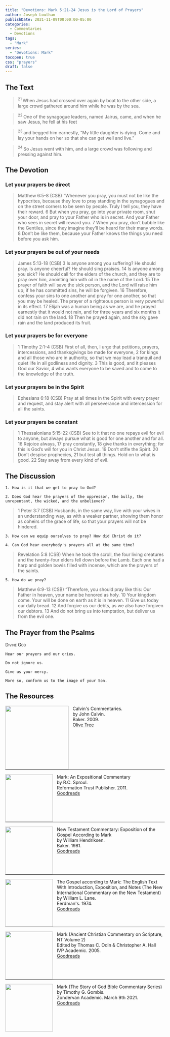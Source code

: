 ```yaml
---
title: "Devotions: Mark 5:21-24 Jesus is the Lord of Prayers"
author: Joseph Louthan
publishDate: 2021-11-09T00:00:00-05:00
categories:
  - Commentaries
  - Devotions
tags:
  - "Mark"
series:
  - "Devotions: Mark"
tocopen: true
css: "prayers"
draft: false
---
```

## The Text

><sup> 21 </sup> When Jesus had crossed over again by boat to the other side, a large crowd gathered around him while he was by the sea. 

><sup> 22 </sup> One of the synagogue leaders, named Jairus, came, and when he saw Jesus, he fell at his feet 

><sup> 23 </sup> and begged him earnestly, “My little daughter is dying. Come and lay your hands on her so that she can get well and live.” 

><sup> 24 </sup> So Jesus went with him, and a large crowd was following and pressing against him. 

## The Devotion

### Let your prayers be direct

>Matthew 6:5-8 (CSB) “Whenever you pray, you must not be like the hypocrites, because they love to pray standing in the synagogues and on the street corners to be seen by people. Truly I tell you, they have their reward. 6 But when you pray, go into your private room, shut your door, and pray to your Father who is in secret. And your Father who sees in secret will reward you. 7 When you pray, don’t babble like the Gentiles, since they imagine they’ll be heard for their many words. 8 Don’t be like them, because your Father knows the things you need before you ask him.

### Let your prayers be out of your needs

>James 5:13-18 (CSB) 3 Is anyone among you suffering? He should pray. Is anyone cheerful? He should sing praises. 14 Is anyone among you sick? He should call for the elders of the church, and they are to pray over him, anointing him with oil in the name of the Lord. 15 The prayer of faith will save the sick person, and the Lord will raise him up; if he has committed sins, he will be forgiven. 16 Therefore, confess your sins to one another and pray for one another, so that you may be healed. The prayer of a righteous person is very powerful in its effect. 17 Elijah was a human being as we are, and he prayed earnestly that it would not rain, and for three years and six months it did not rain on the land. 18 Then he prayed again, and the sky gave rain and the land produced its fruit.

### Let your prayers be for everyone

>1 Timothy 2:1-4 (CSB) First of all, then, I urge that petitions, prayers, intercessions, and thanksgivings be made for everyone, 2 for kings and all those who are in authority, so that we may lead a tranquil and quiet life in all godliness and dignity. 3 This is good, and it pleases God our Savior, 4 who wants everyone to be saved and to come to the knowledge of the truth.

### Let your prayers be in the Spirit

>Ephesians 6:18 (CSB) Pray at all times in the Spirit with every prayer and request, and stay alert with all perseverance and intercession for all the saints.

### Let your prayers be constant

>1 Thessalonians 5:15-22 (CSB) See to it that no one repays evil for evil to anyone, but always pursue what is good for one another and for all. 16 Rejoice always, 17 pray constantly, 18 give thanks in everything; for this is God’s will for you in Christ Jesus. 19 Don’t stifle the Spirit. 20 Don’t despise prophecies, 21 but test all things. Hold on to what is good. 22 Stay away from every kind of evil.

## The Discussion

```text
1. How is it that we get to pray to God?
```

```text
2. Does God hear the prayers of the oppressor, the bully, the unrepentant, the wicked, and the unbeliever?
```

>1 Peter 3:7 (CSB) Husbands, in the same way, live with your wives in an understanding way, as with a weaker partner, showing them honor as coheirs of the grace of life, so that your prayers will not be hindered.

```text
3. How can we equip ourselves to pray? How did Christ do it?
```

```text
4. Can God hear everybody's prayers all at the same time?
```

>Revelation 5:8 (CSB) When he took the scroll, the four living creatures and the twenty-four elders fell down before the Lamb. Each one had a harp and golden bowls filled with incense, which are the prayers of the saints.

```text
5. How do we pray?
```

>Matthew 6:9-13 (CSB) “Therefore, you should pray like this:
Our Father in heaven,
your name be honored as holy.
10 Your kingdom come.
Your will be done
on earth as it is in heaven.
11 Give us today our daily bread.
12 And forgive us our debts,
as we also have forgiven our debtors.
13 And do not bring us into temptation,
but deliver us from the evil one.

## The Prayer from the Psalms

>

<div style='font-variant: small-caps;'>
Divine God
</div>

```text
Hear our prayers and our cries.

Do not ignore us.

Give us your mercy.

More so, conform us to the image of your Son.
```

<div style="page-break-after: always;"></div>


## The Resources

<p style="clear:both;">

<img src="/images/resources/commentary-calvin-set.png" align="left" width="200" style="padding-right: 10px" />Calvin's Commentaries.  
by John Calvin.  
Baker. 2009.  
[Olive Tree](https://www.olivetree.com/store/product.php?productid=17517)

<p style="clear:both;">

---

<img src="/images/resources/commentary-mark-sproul.jpg" align="left" width="150" style="padding-right: 10px" />Mark: An Expositional Commentary  
by R.C. Sproul.  
Reformation Trust Publisher. 2011.  
[Goodreads](https://www.goodreads.com/book/show/13329901-mark?ac=1&from_search=true&qid=AjPCOwNAXj&rank=1)

<p style="clear:both;">

---

<img src="/images/resources/commentary-mark-hendriksen.jpg" align="left" width="150" style="padding-right: 10px" />New Testament Commentary: Exposition of the Gospel According to Mark  
by William Hendriksen.  
Baker. 1981.  
[Goodreads](https://www.goodreads.com/book/show/2365098.Mark)

<p style="clear:both;">

---

<img src="/images/resources/commentary-mark-lane.jpg" align="left" width="150" style="padding-right: 10px" />The Gospel according to Mark: The English Text With Introduction, Exposition, and Notes (The New International Commentary on the New Testament)  
by William L. Lane.  
Eerdman's. 1974.  
[Goodreads](https://www.goodreads.com/book/show/978619.The_Gospel_of_Mark?from_search=true&from_srp=true&qid=UOUMUiJ7z4&rank=2)

<p style="clear:both;">

---

<img src="/images/resources/commentary-mark-oden.jpg" align="left" width="150" style="padding-right: 10px" />Mark (Ancient Christian Commentary on Scripture, NT Volume 2)  
Edited by Thomas C. Odin & Christopher A. Hall  
IVP Academic. 2005.  
[Goodreads](https://www.goodreads.com/book/show/33015669-mark)

<p style="clear:both;">

---

<img src="/images/resources/commentary-mark-gombis.jpg" align="left" width="150" style="padding-right: 10px" />Mark (The Story of God Bible Commentary Series)  
by Timothy G. Gombis.   
Zondervan Academic. March 9th 2021.  
[Goodreads](https://www.goodreads.com/book/show/54287613-mark)

<p style="clear:both;">
